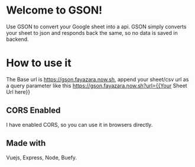 # Welcome to GSON!

Use GSON to convert your Google sheet into a api. GSON simply converts your sheet to json and responds back the same, so no data is saved in backend.

# How to use it

The Base url is https://gson.fayazara.now.sh, append your sheet/csv url as a query parameter like this https://gson.fayazara.now.sh?url={{Your Sheet Url here}}


## CORS Enabled

I have enabled CORS, so you can use it in browsers directly.

## Made with

Vuejs, Express, Node, Buefy.
